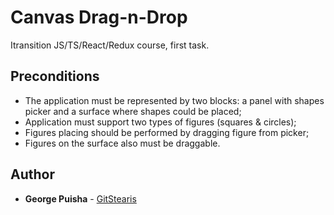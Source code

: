 # Canvas Drag-n-Drop

Itransition JS/TS/React/Redux course, first task.

## Preconditions

* The application must be represented by two blocks: a panel with shapes picker and a surface where shapes could be placed;
* Application must support two types of figures (squares & circles);
* Figures placing should be performed by dragging figure from picker;
* Figures on the surface also must be draggable.

## Author

* **George Puisha** - [GitStearis](https://github.com/GitStearis)



